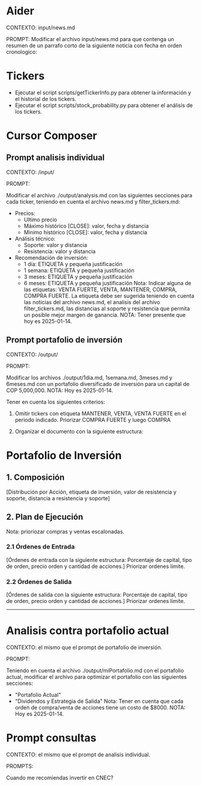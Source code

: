 # Aider
CONTEXTO: input/news.md

PROMPT: Modificar el archivo input/news.md para que contenga un resumen de un parrafo corto de la siguiente noticia con fecha en orden cronologico:

# Tickers

- Ejecutar el script scripts/getTickerInfo.py para obtener la información y el historial de los tickers.
- Ejecutar el script scripts/stock_probability.py para obtener el análisis de los tickers.

# Cursor Composer

## Prompt analisis individual

CONTEXTO: /input/

PROMPT:

Modificar el archivo ./output/analysis.md con las siguientes secciones para cada ticker, teniendo en cuenta el archivo news.md y filter_tickers.md:
- Precios: 
  - Ultimo precio
  - Máximo histórico [CLOSE]: valor, fecha y distancia
  - Mínimo histórico [CLOSE]: valor, fecha y distancia
- Análisis técnico: 
  - Soporte: valor y distancia
  - Resistencia: valor y distancia
- Recomendación de inversión: 
  - 1 día: ETIQUETA y pequeña justificación
  - 1 semana: ETIQUETA y pequeña justificación
  - 3 meses: ETIQUETA y pequeña justificación
  - 6 meses: ETIQUETA y pequeña justificación
  Nota: Indicar alguna de las etiquetas: VENTA FUERTE, VENTA, MANTENER, COMPRA, COMPRA FUERTE. La etiqueta debe ser sugerida teniendo en cuenta las noticias del archivo news.md, el analisis del archivo filter_tickers.md, las distancias al soporte y resistencia que permita un posible mejor margen de ganancia.
NOTA: Tener presente que hoy es 2025-01-14.

## Prompt portafolio de inversión

CONTEXTO: /output/

PROMPT:

Modificar los archivos ./output/1dia.md, 1semana.md, 3meses.md y 6meses.md con un portafolio diversificado de inversión para un capital de COP 5,000,000.
NOTA: Hoy es 2025-01-14.

Tener en cuenta los siguientes criterios:

1. Omitir tickers con etiqueta MANTENER, VENTA, VENTA FUERTE en el periodo indicado. Priorizar COMPRA FUERTE y luego COMPRA

2. Organizar el documento con la siguiente estructura:

# Portafolio de Inversión

## 1. Composición

[Distribución por Acción, etiqueta de inversión, valor de resistencia y soporte, distancia a resistencia y soporte]

## 2. Plan de Ejecución

Nota: prioriozar compras y ventas escalonadas.

### 2.1 Órdenes de Entrada

[Órdenes de entrada con la siguiente estructura: Porcentaje de capital, tipo de orden, precio orden y cantidad de acciones.] Priorizar ordenes limite.

### 2.2 Órdenes de Salida

[Órdenes de salida con la siguiente estructura: Porcentaje de capital, tipo de orden, precio orden y cantidad de acciones.] Priorizar ordenes limite.

---

# Analisis contra portafolio actual

CONTEXTO: el mismo que el prompt de portafolio de inversión.

PROMPT:

Teniendo en cuenta el archivo ./output/miPortafolio.md con el portafolio actual, modificar el archivo para optimizar el portafolio con las siguientes secciones:
- "Portafolio Actual"
- "Dividendos y Estrategia de Salida"
Nota: Tener en cuenta que cada orden de compra/venta de acciones tiene un costo de $8000.
NOTA: Hoy es 2025-01-14.

# Prompt consultas

CONTEXTO: el mismo que el prompt de analisis individual.

PROMPTS:

Cuando me recomiendas invertir en CNEC?
